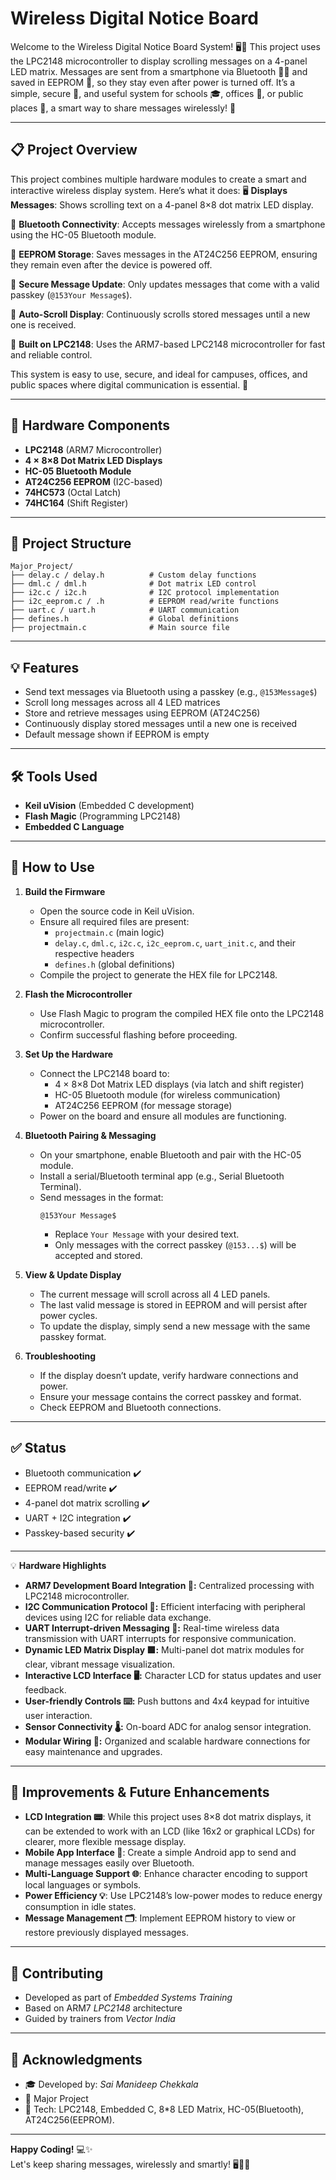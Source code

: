 # Wireless Digital Notice Board

Welcome to the Wireless Digital Notice Board System! 🖥️📲
This project uses the LPC2148 microcontroller to display scrolling messages on a 4-panel LED matrix. Messages are sent from a smartphone via Bluetooth 📱🔗 and saved in EEPROM 💾, so they stay even after power is turned off. It’s a simple, secure 🔐, and useful system for schools 🎓, offices 🏢, or public places 🚌, a smart way to share messages wirelessly! 🚀

---
## 📋 Project Overview

This project combines multiple hardware modules to create a smart and interactive wireless display system. Here’s what it does:
🖥️ **Displays Messages**: Shows scrolling text on a 4-panel 8×8 dot matrix LED display.

📱 **Bluetooth Connectivity**: Accepts messages wirelessly from a smartphone using the HC-05 Bluetooth module.

💾 **EEPROM Storage**: Saves messages in the AT24C256 EEPROM, ensuring they remain even after the device is powered off.

🔐 **Secure Message Update**: Only updates messages that come with a valid passkey (`@153Your Message$`).

🔁 **Auto-Scroll Display**: Continuously scrolls stored messages until a new one is received.

🧠 **Built on LPC2148**: Uses the ARM7-based LPC2148 microcontroller for fast and reliable control.

This system is easy to use, secure, and ideal for campuses, offices, and public spaces where digital communication is essential. 🚀

---
## 🔧 Hardware Components
- **LPC2148** (ARM7 Microcontroller)
- **4 × 8×8 Dot Matrix LED Displays**
- **HC-05 Bluetooth Module**
- **AT24C256 EEPROM** (I2C-based)
- **74HC573** (Octal Latch)
- **74HC164** (Shift Register)

---

## 📂 Project Structure
```
Major_Project/
├── delay.c / delay.h          # Custom delay functions
├── dml.c / dml.h              # Dot matrix LED control
├── i2c.c / i2c.h              # I2C protocol implementation
├── i2c_eeprom.c / .h          # EEPROM read/write functions
├── uart.c / uart.h            # UART communication
├── defines.h                  # Global definitions
├── projectmain.c              # Main source file
```

---

## 💡 Features
- Send text messages via Bluetooth using a passkey (e.g., `@153Message$`)
- Scroll long messages across all 4 LED matrices
- Store and retrieve messages using EEPROM (AT24C256)
- Continuously display stored messages until a new one is received
- Default message shown if EEPROM is empty

---

## 🛠 Tools Used
- **Keil uVision** (Embedded C development)
- **Flash Magic** (Programming LPC2148)
- **Embedded C Language**

---

## 🚀 How to Use
1. **Build the Firmware**
   - Open the source code in Keil uVision.
   - Ensure all required files are present:
     - `projectmain.c` (main logic)
     - `delay.c`, `dml.c`, `i2c.c`, `i2c_eeprom.c`, `uart_init.c`, and their respective headers
     - `defines.h` (global definitions)
   - Compile the project to generate the HEX file for LPC2148.

2. **Flash the Microcontroller**
   - Use Flash Magic to program the compiled HEX file onto the LPC2148 microcontroller.
   - Confirm successful flashing before proceeding.

3. **Set Up the Hardware**
   - Connect the LPC2148 board to:
     - 4 × 8×8 Dot Matrix LED displays (via latch and shift register)
     - HC-05 Bluetooth module (for wireless communication)
     - AT24C256 EEPROM (for message storage)
   - Power on the board and ensure all modules are functioning.

4. **Bluetooth Pairing & Messaging**
   - On your smartphone, enable Bluetooth and pair with the HC-05 module.
   - Install a serial/Bluetooth terminal app (e.g., Serial Bluetooth Terminal).
   - Send messages in the format:  
     ```
     @153Your Message$
     ```
     - Replace `Your Message` with your desired text.
     - Only messages with the correct passkey (`@153...$`) will be accepted and stored.

5. **View & Update Display**
   - The current message will scroll across all 4 LED panels.
   - The last valid message is stored in EEPROM and will persist after power cycles.
   - To update the display, simply send a new message with the same passkey format.

6. **Troubleshooting**
   - If the display doesn’t update, verify hardware connections and power.
   - Ensure your message contains the correct passkey and format.
   - Check EEPROM and Bluetooth connections.
---

## ✅ Status
- Bluetooth communication ✔️  
- EEPROM read/write ✔️  
- 4-panel dot matrix scrolling ✔️  
- UART + I2C integration ✔️  
- Passkey-based security ✔️  

---
💡 **Hardware Highlights**

- **ARM7 Development Board Integration 🔗:** Centralized processing with LPC2148 microcontroller.
- **I2C Communication Protocol 🔄:** Efficient interfacing with peripheral devices using I2C for reliable data exchange.
- **UART Interrupt-driven Messaging 🚦:** Real-time wireless data transmission with UART interrupts for responsive communication.
- **Dynamic LED Matrix Display 🟩:** Multi-panel dot matrix modules for clear, vibrant message visualization.
- **Interactive LCD Interface 🖥️:** Character LCD for status updates and user feedback.
- **User-friendly Controls ⌨️:** Push buttons and 4x4 keypad for intuitive user interaction.
- **Sensor Connectivity 🌡️:** On-board ADC for analog sensor integration.
- **Modular Wiring 🧩:** Organized and scalable hardware connections for easy maintenance and upgrades.

---
## 🔧 Improvements & Future Enhancements

- **LCD Integration 📟**: While this project uses 8×8 dot matrix displays, it can be extended to work with an LCD (like 16x2 or graphical LCDs) for clearer, more flexible message display.   
- **Mobile App Interface 📱**: Create a simple Android app to send and manage messages easily over Bluetooth.  
- **Multi-Language Support 🌐**: Enhance character encoding to support local languages or symbols.  
- **Power Efficiency 💡**: Use LPC2148’s low-power modes to reduce energy consumption in idle states.  
- **Message Management 🗂️**: Implement EEPROM history to view or restore previously displayed messages.  
---
## 🤝 Contributing

- Developed as part of *Embedded Systems Training*
- Based on ARM7 *LPC2148* architecture
- Guided by trainers from *Vector India*


---

## 🙏 Acknowledgments

- 🎓 Developed by: *Sai Manideep Chekkala*
- 🏫 Major Project
- 🎯 Tech: LPC2148, Embedded C, 8*8 LED Matrix, HC-05(Bluetooth), AT24C256(EEPROM).

---

**Happy Coding!** 💻✨  
Let's keep sharing messages, wirelessly and smartly! 🖥️📲🚀

